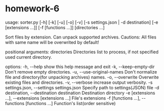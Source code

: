 # homework-6
usage: sorter.py [-h] [-k] [-u] [-o] [-v] [-s settings.json | -d destination]
                 [-e [extensions ...]] [-f [functions ...]]
                 [directories ...]

Sort files by extension. Can unpack supported archives. Cautions: All files
with same name will be overwrited by default!

positional arguments:
  directories           Directories list to process, if not specified used
                        current directory.

options:
  -h, --help            show this help message and exit
  -k, --keep-empty-dir  Don't remove empty directories.
  -u, --use-original-names
                        Don't normalize file and directory(for unpacking
                        archives) names.
  -o, --overwrite       Overwrite existing files and directories.
  -v, --verbose         increase output verbosity.
  -s settings.json, --settings settings.json
                        Specify path to settings(JSON) file
  -d destination, --destination destination
                        Destination directory
  -e [extensions ...], --extensions [extensions ...]
                        File's extensions
  -f [functions ...], --functions [functions ...]
                        Function's list(order sensitive)

